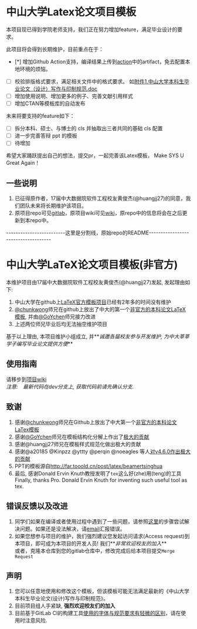 # 中山大学Latex论文项目模板

本项目现已得到学院老师支持，我们正在努力增加feature，满足毕业设计的要求。

此项目将会得到长期维护，目前重点在于：

- [*] 增加Github Action支持，编译结果上传到[action](https://github.com/SYSU-SCC/sysu-thesis/actions)中的artifact，免去配置本地环境的烦恼。
- [ ] 校验排版格式要求，满足相关文件中的格式要求。 如[附件1.中山大学本科生毕业论文（设计）写作与印制规范.doc](./specifications/附件1.中山大学本科生毕业论文（设计）写作与印制规范.doc)
- [ ] 增加使用说明、增加更多的例子、完善文献引用样式
- [ ] 增加CTAN等模板库的自动发布

未来将要支持的feature如下：

- [ ] 拆分本科、硕士、与博士的 cls 并抽取出三者共同的基础 cls 配置
- [ ] 进一步完善答辩 ppt 的模板
- [ ] 待增加

希望大家踊跃提出自己的想法，提交pr，一起完善该Latex模板， Make SYS U Great Again！

## 一些说明

1. 已征得原作者，17届中大数据院软件工程校友黄俊杰(@huangjj27)的同意，我们团队未来将长期维护该项目。
2. 原项目repo可见[gitlab](https://gitlab.com/sysu-gitlab/latex-group/thesis)，原项目wiki可见[wiki](https://gitlab.com/sysu-gitlab/latex-group/thesis/-/wikis/home)，原repo中的信息将会在之后更新到本repo中。

-------------------------这里是分割线，原始repo的README------------------------------------

# 中山大学LaTeX论文项目模板(非官方)
本维护项目由17届中大数据院软件工程校友黄俊杰(@huangjj27)发起, 发起理由如下:
1. 中山大学在github上[LaTeX官方模板项目](http://github.com/sysu/sysuthesis)已经有2年多的时间没有维护
1. [@chunkwong](https://github.com/chungkwong)师兄在github上放出了中大的第一个[非官方的本科论文LaTeX模板](https://github.com/chungkwong/sysu_thesis), 并由[@GoYchen](https://github.com/GoYchen)师兄接力改进
1. 上述两位师兄毕业后均无法抽空维护项目

基于以上理由, 本项目维护小组成立, 并**_诚邀各届校友参与开发维护, 为中大莘莘学子编写毕业论文提供方便_**

## 使用指南
请移步到[项目wiki](https://gitlab.com/sysu-gitlab/latex-group/thesis/wikis/home)  
_注意:　最新代码在dev分支上, 获取代码前请先确认分支._

## 致谢
1. 感谢[@chunkwong](https://github.com/chungkwong)师兄在Github上放出了中大第一个[非官方的本科论文LaTex模板](https://github.com/chungkwong/sysu_thesis)
1. 感谢[@GoYchen](https://github.com/GoYchen)师兄在模板结构化分解上作出了[极大的贡献](https://github.com/GoYchen/sysu_thesis)
1. 感谢@huangjj27师兄在模板样式规范化做出极大的贡献
1. 感谢@a20185 @Kinpzz @yttty @perqin @noeagles 等人[对v4.6.0作出极大的贡献](https://gitlab.com/sysu-gitlab/latex-group/thesis/merge_requests/32)
1. PPT的模板源自<http://far.tooold.cn/post/latex/beamertsinghua>
1. 最后, 感谢Donald Ervin Knuth教授发明了`tex`这么好(zhe)用(teng)的工具  
    Finally, thanks Pro. Donald Ervin Knuth for inventing such useful tool as tex.

## 错误反馈以及改进
1. 同学们如果在编译或者使用过程中遇到了一些问题，请参照[这里](ihttps://github.com/ryanhanwu/How-To-Ask-Questions-The-Smart-Way)的步骤尝试解决问题。如果还是没法解决，请[email](mailto:incoming+sysu-gitlab/latex-group/thesis@gitlab.com)汇报错误。
1. 如果您想参与项目的维护，我们强烈建议您发起访问请求(Access request)到本项目，即可成为本项目的开发人员! 我们**_非常欢迎校友的加入_**  
    或者，克隆本仓库到您的gitlab仓库中，修改完成后给本项目提交`Merge Request`

## 声明
1. 您可以任意地使用和修改这个模板，但该模板可能无法满足最新的《中山大学本科生毕业论文(设计)写作与印制规范》。
1. 目前项目组人手紧缺, **强烈欢迎校友们的加入**
1. 目前基于GitLab CI的构建工具[使用的字体与规范要求有轻微的区别](https://gitlab.com/sysu-gitlab/latex-group/thesis/merge_requests/29#note_66184589)，请在使用时注意风险.
